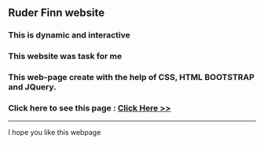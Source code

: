 ## Ruder Finn website 
### This is dynamic and interactive
### This website was task for me 

### This web-page create with the help of CSS, HTML BOOTSTRAP and JQuery.
### Click here to see this page : [Click Here >>](https://subratgoogle.github.io/ruder-finn-website/)
<hr>
I hope you like this webpage 
